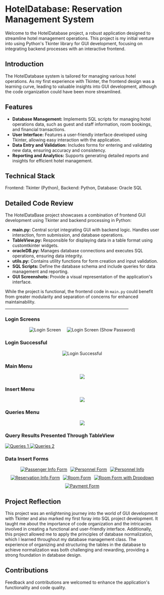 <h1>HotelDatabase: Reservation Management System</h1>

<p>Welcome to the HotelDatabase project, a robust application designed to streamline hotel management operations. This project is my initial venture into using Python's Tkinter library for GUI development, focusing on integrating backend processes with an interactive frontend.</p>

<h2>Introduction</h2>

<p>The HotelDatabase system is tailored for managing various hotel operations. As my first experience with Tkinter, the frontend design was a learning curve, leading to valuable insights into GUI development, although the code organization could have been more streamlined.</p>

<h2>Features</h2>

<ul>
    <li><b>Database Management:</b> Implements SQL scripts for managing hotel operations data, such as guest and staff information, room bookings, and financial transactions.</li>
    <li><b>User Interface:</b> Features a user-friendly interface developed using Tkinter, allowing easy interaction with the application.</li>
    <li><b>Data Entry and Validation:</b> Includes forms for entering and validating new data, ensuring accuracy and consistency.</li>
    <li><b>Reporting and Analytics:</b> Supports generating detailed reports and insights for efficient hotel management.</li>
</ul>

<h2>Technical Stack</h2>
<p>Frontend: Tkinter (Python), Backend: Python, Database: Oracle SQL</p>

<h2>Detailed Code Review</h2>

<p>The HotelDataBase project showcases a combination of frontend GUI development using Tkinter and backend processing in Python:</p>

<ul>
    <li><b>main.py:</b> Central script integrating GUI with backend logic. Handles user interaction, form submission, and database operations.</li>
    <li><b>TableView.py:</b> Responsible for displaying data in a table format using customtkinter widgets.</li>
    <li><b>oracleDB.py:</b> Manages database connections and executes SQL operations, ensuring data integrity.</li>
    <li><b>utils.py:</b> Contains utility functions for form creation and input validation.</li>
    <li><b>SQL Scripts:</b> Define the database schema and include queries for data management and reporting.</li>
    <li><b>GUI Screenshots:</b> Provide a visual representation of the application's interface.</li>
</ul>

<p>While the project is functional, the frontend code in <code>main.py</code> could benefit from greater modularity and separation of concerns for enhanced maintainability.</p>

<hr style="width:80%" color="black">

<h3>Login Screens</h3>
<div style="display: flex; justify-content: center; gap: 20px;">
  <img src="https://github.com/AriooGN/HotelDataBase/blob/main/Screenshots/LoginFilled.png" alt="Login Screen">
  <img src="https://github.com/AriooGN/HotelDataBase/blob/main/Screenshots/LoginFilledShowPass.png" alt="Login Screen (Show Password)">
</div>

<h3>Login Successful</h3>
<div align="center">
  <img src="https://github.com/AriooGN/HotelDataBase/blob/main/Screenshots/LoginSuccesful.png" alt="Login Successful">
</div>

<h3>Main Menu</h3>
<div align="center"> <img src="https://github.com/AriooGN/HotelDataBase/blob/main/Screenshots/MainMenu.png"> </a> </div>

<h3>Insert Menu</h3>
<div align="center"> <img src="https://github.com/AriooGN/HotelDataBase/blob/main/Screenshots/InsertMenu.png"> </a> </div>

<h3>Queries Menu</h3>
<div align="center"> <img src="https://github.com/AriooGN/HotelDataBase/blob/main/Screenshots/QueriesMenu.png"> </a> </div>

<h3>Query Results Presented Through TableView</h3>
<a href="https://github.com/AriooGN/HotelDataBase/blob/main/Screenshots/Queries1.png" target="_blank">
    <img src="https://github.com/AriooGN/HotelDataBase/blob/main/Screenshots/Queries1.png" alt="Queries 1" style="max-width: 100%; height: auto;">
</a>
<a href="https://github.com/AriooGN/HotelDataBase/blob/main/Screenshots/Queries2.png" target="_blank">
    <img src="https://github.com/AriooGN/HotelDataBase/blob/main/Screenshots/Queries2.png" alt="Queries 2" style="max-width: 100%; height: auto;">
</a>



<h3>Data Insert Forms</h3>
<div style="display: flex; justify-content: center; align-items: center; flex-wrap: wrap; gap: 10px;">
    <a href="https://github.com/AriooGN/HotelDataBase/blob/main/Screenshots/Passenger_Info.png" target="_blank">
        <img src="https://github.com/AriooGN/HotelDataBase/blob/main/Screenshots/Passenger_Info.png" alt="Passenger Info Form" style="max-width: 100%; height: auto;">
    </a>
    <a href="https://github.com/AriooGN/HotelDataBase/blob/main/Screenshots/PersonnelForm.png" target="_blank">
        <img src="https://github.com/AriooGN/HotelDataBase/blob/main/Screenshots/PersonnelForm.png" alt="Personnel Form" style="max-width: 100%; height: auto;">
    </a>
    <a href="https://github.com/AriooGN/HotelDataBase/blob/main/Screenshots/Personnel_Info.png" target="_blank">
        <img src="https://github.com/AriooGN/HotelDataBase/blob/main/Screenshots/Personnel_Info.png" alt="Personnel Info" style="max-width: 100%; height: auto;">
    </a>
    <a href="https://github.com/AriooGN/HotelDataBase/blob/main/Screenshots/ResInfoForm.png" target="_blank">
        <img src="https://github.com/AriooGN/HotelDataBase/blob/main/Screenshots/ResInfoForm.png" alt="Reservation Info Form" style="max-width: 100%; height: auto;">
    </a>
    <a href="https://github.com/AriooGN/HotelDataBase/blob/main/Screenshots/RoomForm.png" target="_blank">
        <img src="https://github.com/AriooGN/HotelDataBase/blob/main/Screenshots/RoomForm.png" alt="Room Form" style="max-width: 100%; height: auto;">
    </a>
    <a href="https://github.com/AriooGN/HotelDataBase/blob/main/Screenshots/RoomFormDropDown.png" target="_blank">
        <img src="https://github.com/AriooGN/HotelDataBase/blob/main/Screenshots/RoomFormDropDown.png" alt="Room Form with Dropdown" style="max-width: 100%; height: auto;">
    </a>
    <a href="https://github.com/AriooGN/HotelDataBase/blob/main/Screenshots/PaymentForm.png" target="_blank">
        <img src="https://github.com/AriooGN/HotelDataBase/blob/main/Screenshots/PaymentForm.png" alt="Payment Form" style="max-width: 100%; height: auto;">
    </a>
</div>



<h2>Project Reflection</h2>
<p>This project was an enlightening journey into the world of GUI development with Tkinter and also marked my first foray into SQL project development. It taught me about the importance of code organization and the intricacies involved in creating a functional and user-friendly interface. Additionally, this project allowed me to apply the principles of database normalization, which I learned throughout my database management class. The experience of organizing and structuring the tables in the database to achieve normalization was both challenging and rewarding, providing a strong foundation in database design.</p>

<h2>Contributions</h2>
<p>Feedback and contributions are welcomed to enhance the application's functionality and code quality.</p>
